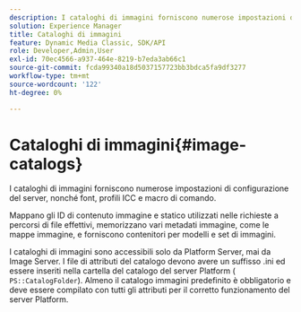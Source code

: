 ```yaml
---
description: I cataloghi di immagini forniscono numerose impostazioni di configurazione del server, nonché font, profili ICC e macro di comando.
solution: Experience Manager
title: Cataloghi di immagini
feature: Dynamic Media Classic, SDK/API
role: Developer,Admin,User
exl-id: 70ec4566-a937-464e-8219-b7eda3ab66c1
source-git-commit: fcda99340a18d5037157723bb3bdca5fa9df3277
workflow-type: tm+mt
source-wordcount: '122'
ht-degree: 0%

---
```


# Cataloghi di immagini{#image-catalogs}

I cataloghi di immagini forniscono numerose impostazioni di configurazione del server, nonché font, profili ICC e macro di comando.

Mappano gli ID di contenuto immagine e statico utilizzati nelle richieste a percorsi di file effettivi, memorizzano vari metadati immagine, come le mappe immagine, e forniscono contenitori per modelli e set di immagini.

I cataloghi di immagini sono accessibili solo da Platform Server, mai da Image Server. I file di attributi del catalogo devono avere un suffisso .ini ed essere inseriti nella cartella del catalogo del server Platform ( `PS::CatalogFolder`). Almeno il catalogo immagini predefinito è obbligatorio e deve essere compilato con tutti gli attributi per il corretto funzionamento del server Platform.
